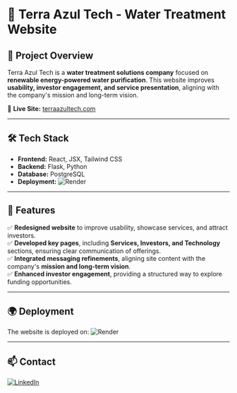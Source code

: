 # 🌊 Terra Azul Tech - Water Treatment Website

## 📝 Project Overview
Terra Azul Tech is a **water treatment solutions company** focused on **renewable energy-powered water purification**.
This website improves **usability, investor engagement, and service presentation**, aligning with the company's mission and long-term vision.

🔗 **Live Site:** [terraazultech.com](https://www.terraazultech.com/)

---

## 🛠 Tech Stack
- **Frontend:** React, JSX, Tailwind CSS
- **Backend:** Flask, Python
- **Database:** PostgreSQL
- **Deployment:** ![Render](https://img.shields.io/badge/Deployed%20on-Render-46E3B7?style=flat-square&logo=render&logoColor=white)

---

## 🌟 Features
✅ **Redesigned website** to improve usability, showcase services, and attract investors. 
<br>
✅ **Developed key pages**, including **Services, Investors, and Technology** sections, ensuring clear communication of offerings.
<br>
✅ **Integrated messaging refinements**, aligning site content with the company's **mission and long-term vision**.
<br>
✅ **Enhanced investor engagement**, providing a structured way to explore funding opportunities.
<br>

---

## 🌍 Deployment
The website is deployed on:
![Render](https://img.shields.io/badge/Deployed%20on-Render-46E3B7?style=flat-square&logo=render&logoColor=white)

---

## 📫 Contact
[![LinkedIn](https://img.shields.io/badge/-LinkedIn-0077B5?style=flat-square&logo=linkedin&logoColor=white)](https://www.linkedin.com/in/etczermerivil/)
